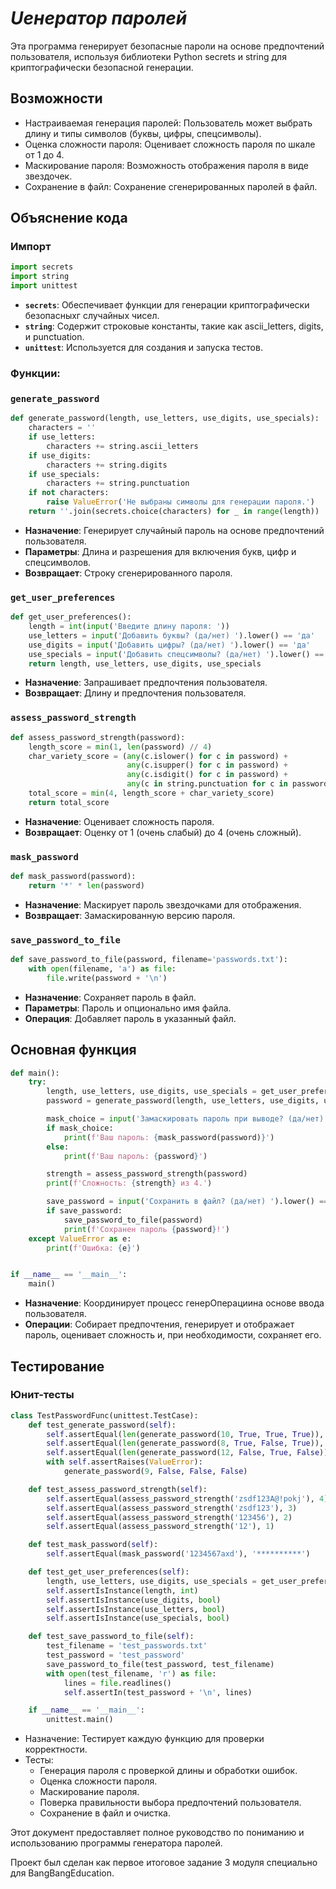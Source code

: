 # *Uенератор паролей*


Эта программа генерирует безопасные пароли на основе предпочтений пользователя, используя библиотеки Python secrets и string для криптографически безопасной генерации.

## Возможности

- Настраиваемая генерация паролей: Пользователь может выбрать длину и типы символов (буквы, цифры, спецсимволы).
- Оценка сложности пароля: Оценивает сложность пароля по шкале от 1 до 4.
- Маскирование пароля: Возможность отображения пароля в виде звездочек.
- Сохранение в файл: Сохранение сгенерированных паролей в файл.

## Объяснение кода

### Импорт

```python
import secrets
import string
import unittest
```

- **`secrets`**: Обеспечивает функции для генерации криптографически безопасныхг случайных чисел.
- **`string`**: Содержит строковые константы, такие как ascii_letters, digits, и punctuation.
- **`unittest`**: Используется для создания и запуска тестов.

### Функции:

### `generate_password`

```python
def generate_password(length, use_letters, use_digits, use_specials):
    characters = ''
    if use_letters:
        characters += string.ascii_letters
    if use_digits:
        characters += string.digits
    if use_specials:
        characters += string.punctuation
    if not characters:
        raise ValueError('Не выбраны символы для генерации пароля.')
    return ''.join(secrets.choice(characters) for _ in range(length))
```

- **Назначение**: Генерирует случайный пароль на основе предпочтений пользователя.
- **Параметры**: Длина и разрешения для включения букв, цифр и спецсимволов.
- **Возвращает**: Строку сгенерированного пароля.

### `get_user_preferences`

```python
def get_user_preferences():
    length = int(input('Введите длину пароля: '))
    use_letters = input('Добавить буквы? (да/нет) ').lower() == 'да'
    use_digits = input('Добавить цифры? (да/нет) ').lower() == 'да'
    use_specials = input('Добавить спецсимволы? (да/нет) ').lower() == 'да'
    return length, use_letters, use_digits, use_specials
```

- **Назначение**: Запрашивает предпочтения пользователя.
- **Возвращает**: Длину и предпочтения пользователя.

### `assess_password_strength`

```python
def assess_password_strength(password):
    length_score = min(1, len(password) // 4)
    char_variety_score = (any(c.islower() for c in password) +
                          any(c.isupper() for c in password) +
                          any(c.isdigit() for c in password) +
                          any(c in string.punctuation for c in password))
    total_score = min(4, length_score + char_variety_score)
    return total_score
```

- **Назначение**: Оценивает сложность пароля.
- **Возвращает**: Оценку от 1 (очень слабый) до 4 (очень сложный).

### `mask_password`

```python
def mask_password(password):
    return '*' * len(password)
```

- **Назначение**: Маскирует пароль звездочками для отображения.
- **Возвращает**: Замаскированную версию пароля.

### `save_password_to_file`

```python
def save_password_to_file(password, filename='passwords.txt'):
    with open(filename, 'a') as file:
        file.write(password + '\n')
```

- **Назначение**: Сохраняет пароль в файл.
- **Параметры**: Пароль и опционально имя файла.
- **Операция**: Добавляет пароль в указанный файл.

## Основная функция

```python
def main():
    try:
        length, use_letters, use_digits, use_specials = get_user_preferences()
        password = generate_password(length, use_letters, use_digits, use_specials)

        mask_choice = input('Замаскировать пароль при выводе? (да/нет) ').lower() == 'да'
        if mask_choice:
            print(f'Ваш пароль: {mask_password(password)}')
        else:
            print(f'Ваш пароль: {password}')

        strength = assess_password_strength(password)
        print(f'Сложность: {strength} из 4.')

        save_password = input('Сохранить в файл? (да/нет) ').lower() == 'да'
        if save_password:
            save_password_to_file(password)
            print(f'Сохранен пароль {password}!')
    except ValueError as e:
        print(f'Ошибка: {e}')


if __name__ == '__main__':
    main()
```

- **Назначение**: Координирует процесс генерОперациина основе ввода пользователя.
- **Операции**: Собирает предпочтения, генерирует и отображает пароль, оценивает сложность и, при необходимости, сохраняет его.

## Тестирование

### Юнит-тесты

```python
class TestPasswordFunc(unittest.TestCase):
    def test_generate_password(self):
        self.assertEqual(len(generate_password(10, True, True, True)), 10)
        self.assertEqual(len(generate_password(8, True, False, True)), 8)
        self.assertEqual(len(generate_password(12, False, True, False)), 12)
        with self.assertRaises(ValueError):
            generate_password(9, False, False, False)

    def test_assess_password_strength(self):
        self.assertEqual(assess_password_strength('zsdf123A@!pokj'), 4)
        self.assertEqual(assess_password_strength('zsdf123'), 3)
        self.assertEqual(assess_password_strength('123456'), 2)
        self.assertEqual(assess_password_strength('12'), 1)

    def test_mask_password(self):
        self.assertEqual(mask_password('1234567axd'), '**********')

    def test_get_user_preferences(self):
        length, use_letters, use_digits, use_specials = get_user_preferences()
        self.assertIsInstance(length, int)
        self.assertIsInstance(use_digits, bool)
        self.assertIsInstance(use_letters, bool)
        self.assertIsInstance(use_specials, bool)

    def test_save_password_to_file(self):
        test_filename = 'test_passwords.txt'
        test_password = 'test_password'
        save_password_to_file(test_password, test_filename)
        with open(test_filename, 'r') as file:
            lines = file.readlines()
            self.assertIn(test_password + '\n', lines)

    if __name__ == '__main__':
        unittest.main()
```

- Назначение: Тестирует каждую функцию для проверки корректности.
- Тесты: 
  - Генерация пароля с проверкой длины и обработки ошибок.
  - Оценка сложности пароля.
  - Маскирование пароля.
  - Поверка правильности выбора предпочтений пользователя.
  - Сохранение в файл и очистка. 

Этот документ предоставляет полное руководство по пониманию и использованию программы генератора паролей.

Проект был сделан как первое итоговое задание 3 модуля специально для BangBangEducation.
